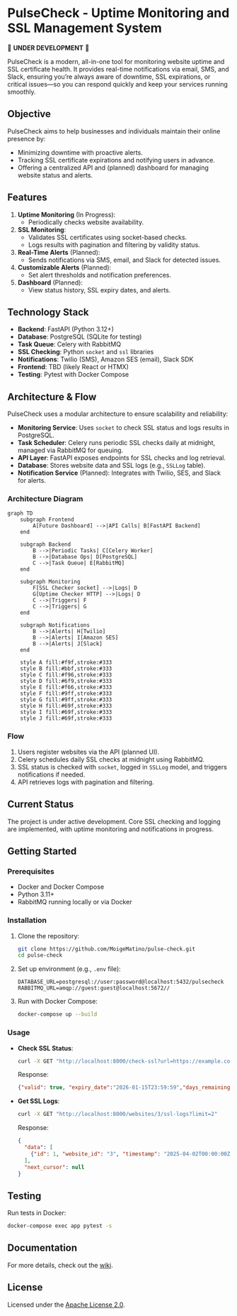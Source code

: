 # PulseCheck - Uptime Monitoring and SSL Management System

🚧 **UNDER DEVELOPMENT** 🚧

PulseCheck is a modern, all-in-one tool for monitoring website uptime and SSL certificate health. It provides real-time notifications via email, SMS, and Slack, ensuring you’re always aware of downtime, SSL expirations, or critical issues—so you can respond quickly and keep your services running smoothly.

## Objective
PulseCheck aims to help businesses and individuals maintain their online presence by:
- Minimizing downtime with proactive alerts.
- Tracking SSL certificate expirations and notifying users in advance.
- Offering a centralized API and (planned) dashboard for managing website status and alerts.

## Features
1. **Uptime Monitoring** (In Progress):
   - Periodically checks website availability.
2. **SSL Monitoring**:
   - Validates SSL certificates using socket-based checks.
   - Logs results with pagination and filtering by validity status.
3. **Real-Time Alerts** (Planned):
   - Sends notifications via SMS, email, and Slack for detected issues.
4. **Customizable Alerts** (Planned):
   - Set alert thresholds and notification preferences.
5. **Dashboard** (Planned):
   - View status history, SSL expiry dates, and alerts.

## Technology Stack
- **Backend**: FastAPI (Python 3.12+)
- **Database**: PostgreSQL (SQLite for testing)
- **Task Queue**: Celery with RabbitMQ
- **SSL Checking**: Python `socket` and `ssl` libraries
- **Notifications**: Twilio (SMS), Amazon SES (email), Slack SDK
- **Frontend**: TBD (likely React or HTMX)
- **Testing**: Pytest with Docker Compose

## Architecture & Flow
PulseCheck uses a modular architecture to ensure scalability and reliability:

- **Monitoring Service**: Uses `socket` to check SSL status and logs results in PostgreSQL.
- **Task Scheduler**: Celery runs periodic SSL checks daily at midnight, managed via RabbitMQ for queuing.
- **API Layer**: FastAPI exposes endpoints for SSL checks and log retrieval.
- **Database**: Stores website data and SSL logs (e.g., `SSLLog` table).
- **Notification Service** (Planned): Integrates with Twilio, SES, and Slack for alerts.

### Architecture Diagram
```mermaid
graph TD
    subgraph Frontend
        A[Future Dashboard] -->|API Calls| B[FastAPI Backend]
    end

    subgraph Backend
        B -->|Periodic Tasks| C[Celery Worker]
        B -->|Database Ops| D[PostgreSQL]
        C -->|Task Queue| E[RabbitMQ]
    end

    subgraph Monitoring
        F[SSL Checker socket] -->|Logs| D
        G[Uptime Checker HTTP] -->|Logs| D
        C -->|Triggers| F
        C -->|Triggers| G
    end

    subgraph Notifications
        B -->|Alerts| H[Twilio]
        B -->|Alerts| I[Amazon SES]
        B -->|Alerts| J[Slack]
    end

    style A fill:#f9f,stroke:#333
    style B fill:#bbf,stroke:#333
    style C fill:#f96,stroke:#333
    style D fill:#6f9,stroke:#333
    style E fill:#f66,stroke:#333
    style F fill:#9ff,stroke:#333
    style G fill:#9ff,stroke:#333
    style H fill:#69f,stroke:#333
    style I fill:#69f,stroke:#333
    style J fill:#69f,stroke:#333
```

### Flow
1. Users register websites via the API (planned UI).
2. Celery schedules daily SSL checks at midnight using RabbitMQ.
3. SSL status is checked with `socket`, logged in `SSLLog` model, and triggers notifications if needed.
4. API retrieves logs with pagination and filtering.

## Current Status
The project is under active development. Core SSL checking and logging are implemented, with uptime monitoring and notifications in progress.

## Getting Started
### Prerequisites
- Docker and Docker Compose
- Python 3.11+
- RabbitMQ running locally or via Docker

### Installation
1. Clone the repository:
   ```bash
   git clone https://github.com/MoigeMatino/pulse-check.git
   cd pulse-check
   ```
2. Set up environment (e.g., `.env` file):
   ```
   DATABASE_URL=postgresql://user:password@localhost:5432/pulsecheck
   RABBITMQ_URL=amqp://guest:guest@localhost:5672//
   ```
3. Run with Docker Compose:
   ```bash
   docker-compose up --build
   ```

### Usage
- **Check SSL Status**:
  ```bash
  curl -X GET "http://localhost:8000/check-ssl?url=https://example.com"
  ```
  Response:
  ```json
  {"valid": true, "expiry_date":"2026-01-15T23:59:59","days_remaining":288,"issuer": "DigiCert Global G3 TLS ECC SHA384 2020 CA1", "needs_renewal":False,"error":None}
  ```

- **Get SSL Logs**:
  ```bash
  curl -X GET "http://localhost:8000/websites/3/ssl-logs?limit=2"
  ```
  Response:
  ```json
  {
    "data": [
      {"id": 1, "website_id": "3", "timestamp": "2025-04-02T00:00:00Z", "valid_until": "2025-06-01T12:00:00Z", "issuer": "Let's Encrypt", "is_valid": true, "error": null}
    ],
    "next_cursor": null
  }
  ```

## Testing
Run tests in Docker:
```bash
docker-compose exec app pytest -s
```

## Documentation
For more details, check out the [wiki](https://github.com/MoigeMatino/pulse-check/wiki).

## License
Licensed under the [Apache License 2.0](LICENSE).
